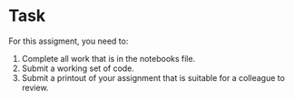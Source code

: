 # Task 
For this assigment, you need to: 

1. Complete all work that is in the notebooks file. 
2. Submit a working set of code. 
3. Submit a printout of your assignment that is suitable for a colleague to review. 
